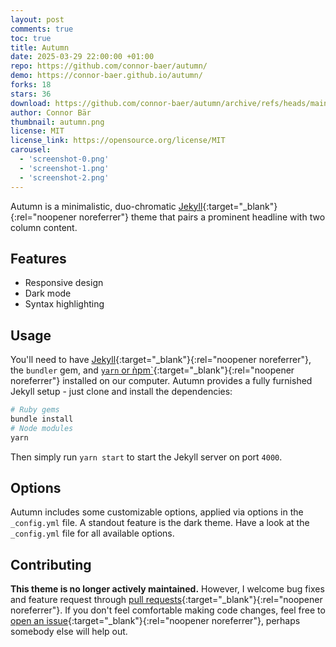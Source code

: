 ```yaml
---
layout: post
comments: true
toc: true
title: Autumn
date: 2025-03-29 22:00:00 +01:00
repo: https://github.com/connor-baer/autumn/
demo: https://connor-baer.github.io/autumn/
forks: 18
stars: 36
download: https://github.com/connor-baer/autumn/archive/refs/heads/main.zip
author: Connor Bär
thumbnail: autumn.png
license: MIT
license_link: https://opensource.org/license/MIT
carousel:
  - 'screenshot-0.png'
  - 'screenshot-1.png'
  - 'screenshot-2.png'
---
```


Autumn is a minimalistic, duo-chromatic [Jekyll](http://jekyllrb.com){:target="_blank"}{:rel="noopener noreferrer"} theme that pairs a prominent headline with two column content.

## Features

- Responsive design
- Dark mode
- Syntax highlighting

## Usage

You'll need to have [Jekyll](https://jekyllrb.com/){:target="_blank"}{:rel="noopener noreferrer"}, the `bundler` gem, and [`yarn` or ǹpm`](https://yarnpkg.com/){:target="_blank"}{:rel="noopener noreferrer"} installed on our computer. Autumn provides a fully furnished Jekyll setup - just clone and install the dependencies:

```bash
# Ruby gems
bundle install
# Node modules
yarn
```

Then simply run `yarn start` to start the Jekyll server on port `4000`.

## Options

Autumn includes some customizable options, applied via options in the `_config.yml` file. A standout feature is the dark theme.
Have a look at the `_config.yml` file for all available options.

## Contributing

**This theme is no longer actively maintained.** However, I welcome bug fixes and feature request through [pull requests](https://github.com/connor-baer/autumn/compare){:target="_blank"}{:rel="noopener noreferrer"}. If you don't feel comfortable making code changes, feel free to [open an issue](https://github.com/connor-baer/autumn/issues/new){:target="_blank"}{:rel="noopener noreferrer"}, perhaps somebody else will help out.
